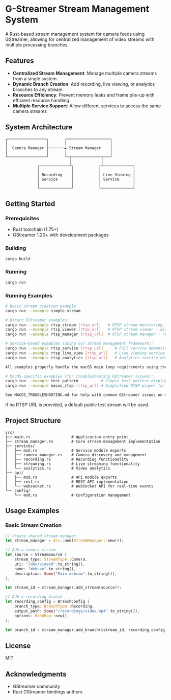 # G-Streamer Stream Management System

A Rust-based stream management system for camera feeds using GStreamer, allowing for centralized management of video streams with multiple processing branches.

## Features

- **Centralized Stream Management**: Manage multiple camera streams from a single system
- **Dynamic Branch Creation**: Add recording, live viewing, or analytics branches to any stream
- **Resource Efficiency**: Prevent memory leaks and frame pile-up with efficient resource handling
- **Multiple Service Support**: Allow different services to access the same camera streams

## System Architecture

```
┌─────────────────┐       ┌───────────────────┐
│                 │       │                   │
│  Camera Manager ├───────► Stream Manager    │
│                 │       │                   │
└─────────────────┘       └─┬─────────────┬───┘
                            │             │
              ┌─────────────┴┐           ┌┴─────────────┐
              │              │           │              │
              │ Recording    │           │ Live Viewing │
              │ Service      │           │ Service      │
              │              │           │              │
              └──────────────┘           └──────────────┘
```

## Getting Started

### Prerequisites

- Rust toolchain (1.75+)
- GStreamer 1.20+ with development packages

### Building

```bash
cargo build
```

### Running

```bash
cargo run
```

### Running Examples

```bash
# Basic stream creation example
cargo run --example simple_stream

# Direct GStreamer examples:
cargo run --example rtsp_stream [rtsp_url]   # RTSP stream monitoring - logs frames and calculates FPS
cargo run --example rtsp_viewer [rtsp_url]   # RTSP stream viewer - displays the video in a window
cargo run --example rtsp_manager [rtsp_url]  # RTSP stream manager - recording with stream management

# Service-based examples (using our stream management framework):
cargo run --example rtsp_service [rtsp_url]     # Full service demonstration with recording
cargo run --example rtsp_live_view [rtsp_url]   # Live viewing service demonstration
cargo run --example rtsp_analytics [rtsp_url]   # Analytics service demonstration

All examples properly handle the macOS main loop requirements using the tutorial_common module.

# MacOS-specific examples (for troubleshooting GStreamer issues):
cargo run --example test_pattern          # Simple test pattern display - most reliable
cargo run --example macos_rtsp [rtsp_url] # Simplified RTSP player for macOS

See MACOS_TROUBLESHOOTING.md for help with common GStreamer issues on macOS.
```

If no RTSP URL is provided, a default public test stream will be used.

## Project Structure

```
src/
├── main.rs                  # Application entry point
├── stream_manager.rs        # Core stream management implementation
├── services/
│   ├── mod.rs               # Service module exports
│   ├── camera_manager.rs    # Camera discovery and management
│   ├── recording.rs         # Recording functionality
│   ├── streaming.rs         # Live streaming functionality
│   └── analytics.rs         # Video analytics
├── api/
│   ├── mod.rs               # API module exports
│   ├── rest.rs              # REST API implementation
│   └── websocket.rs         # WebSocket API for real-time events
└── config/
    └── mod.rs               # Configuration management
```

## Usage Examples

### Basic Stream Creation

```rust
// Create shared stream manager
let stream_manager = Arc::new(StreamManager::new());

// Add a camera stream
let source = StreamSource {
    stream_type: StreamType::Camera,
    uri: "/dev/video0".to_string(),
    name: "Webcam".to_string(),
    description: Some("Main webcam".to_string()),
};

let stream_id = stream_manager.add_stream(source)?;

// Add a recording branch
let recording_config = BranchConfig {
    branch_type: BranchType::Recording,
    output_path: Some("/recordings/video.mp4".to_string()),
    options: HashMap::new(),
};

let branch_id = stream_manager.add_branch(&stream_id, recording_config)?;
```

## License

MIT

## Acknowledgments

- GStreamer community
- Rust GStreamer bindings authors